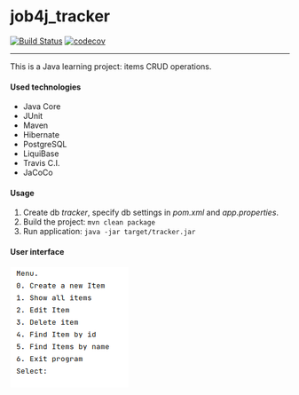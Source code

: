 # job4j_tracker

[![Build Status](https://travis-ci.org/amasterenko/job4j_tracker.svg?branch=master)](https://travis-ci.org/amasterenko/job4j_tracker)
[![codecov](https://codecov.io/gh/amasterenko/job4j_tracker/branch/master/graph/badge.svg)](https://codecov.io/gh/amasterenko/job4j_tracker)  
___  
This is a Java learning project: items CRUD operations.   
#### Used technologies
* Java Core  
* JUnit  
* Maven
* Hibernate  
* PostgreSQL
* LiquiBase
* Travis C.I.
* JaCoCo

#### Usage  
1. Create db _tracker_, specify db settings in _pom.xml_ and _app.properties_.
2. Build the project: ```mvn clean package``` 
3. Run application: ```java -jar target/tracker.jar```  
#### User interface  
![ScreenShot](img/tracker.png) 
